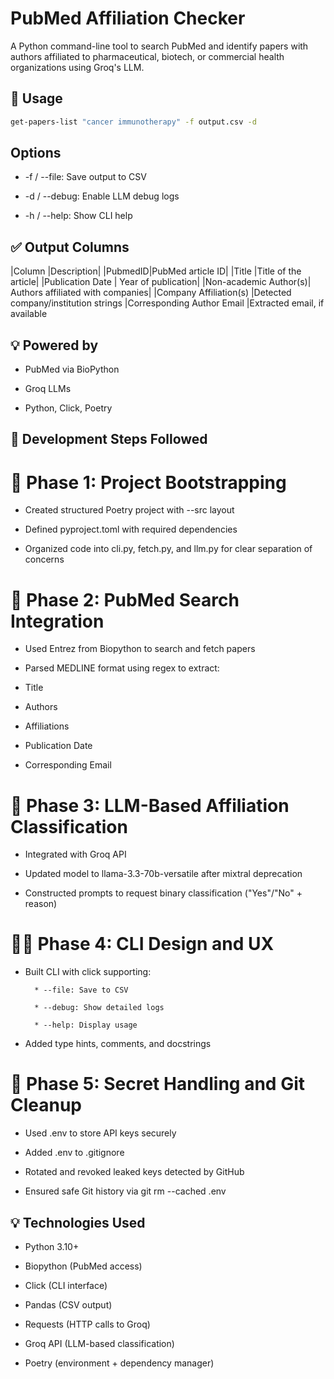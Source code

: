 # PubMed Affiliation Checker

A Python command-line tool to search PubMed and identify papers with authors affiliated to pharmaceutical, biotech, or commercial health organizations using Groq's LLM.

## 🔧 Usage

```bash
get-papers-list "cancer immunotherapy" -f output.csv -d
```

## Options
* -f / --file: Save output to CSV

* -d / --debug: Enable LLM debug logs

* -h / --help: Show CLI help

## ✅ Output Columns

|Column	|Description|
|PubmedID|PubMed article ID|
|Title	|Title of the article|
|Publication Date |	Year of publication|
|Non-academic Author(s)|	Authors affiliated with companies|
|Company Affiliation(s)	|Detected company/institution strings
|Corresponding Author Email	|Extracted email, if available

## 💡 Powered by
* PubMed via BioPython

* Groq LLMs

* Python, Click, Poetry

## 🧱 Development Steps Followed
# 📁 Phase 1: Project Bootstrapping
* Created structured Poetry project with --src layout

* Defined pyproject.toml with required dependencies

* Organized code into cli.py, fetch.py, and llm.py for clear separation of concerns

# 🧪 Phase 2: PubMed Search Integration
* Used Entrez from Biopython to search and fetch papers

* Parsed MEDLINE format using regex to extract:

* Title

* Authors

* Affiliations

* Publication Date

* Corresponding Email

# 🧠 Phase 3: LLM-Based Affiliation Classification
* Integrated with Groq API

* Updated model to llama-3.3-70b-versatile after mixtral deprecation

* Constructed prompts to request binary classification ("Yes"/"No" + reason)

# 🧑‍💻 Phase 4: CLI Design and UX
* Built CLI with click supporting:

		* --file: Save to CSV

		* --debug: Show detailed logs

		* --help: Display usage

* Added type hints, comments, and docstrings

# 🔐 Phase 5: Secret Handling and Git Cleanup
* Used .env to store API keys securely

* Added .env to .gitignore

* Rotated and revoked leaked keys detected by GitHub

* Ensured safe Git history via git rm --cached .env


## 💡 Technologies Used
* Python 3.10+

* Biopython (PubMed access)

* Click (CLI interface)

* Pandas (CSV output)

* Requests (HTTP calls to Groq)

* Groq API (LLM-based classification)

* Poetry (environment + dependency manager)